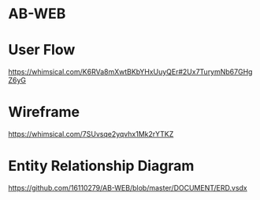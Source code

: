 # AB-WEB

# User Flow
https://whimsical.com/K6RVa8mXwtBKbYHxUuyQEr#2Ux7TurymNb67GHgZ6yG

# Wireframe
https://whimsical.com/7SUvsqe2yqvhx1Mk2rYTKZ

# Entity Relationship Diagram
https://github.com/16110279/AB-WEB/blob/master/DOCUMENT/ERD.vsdx
